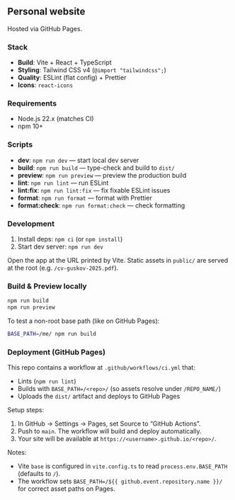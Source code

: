 ## Personal website

Hosted via GitHub Pages.

### Stack

- **Build**: Vite + React + TypeScript
- **Styling**: Tailwind CSS v4 (`@import "tailwindcss";`)
- **Quality**: ESLint (flat config) + Prettier
- **Icons**: `react-icons`

### Requirements

- Node.js 22.x (matches CI)
- npm 10+

### Scripts

- **dev**: `npm run dev` — start local dev server
- **build**: `npm run build` — type-check and build to `dist/`
- **preview**: `npm run preview` — preview the production build
- **lint**: `npm run lint` — run ESLint
- **lint:fix**: `npm run lint:fix` — fix fixable ESLint issues
- **format**: `npm run format` — format with Prettier
- **format:check**: `npm run format:check` — check formatting

### Development

1. Install deps: `npm ci` (or `npm install`)
2. Start dev server: `npm run dev`

Open the app at the URL printed by Vite. Static assets in `public/` are served at the root (e.g. `/cv-guskov-2025.pdf`).

### Build & Preview locally

```bash
npm run build
npm run preview
```

To test a non-root base path (like on GitHub Pages):

```bash
BASE_PATH=/me/ npm run build
```

### Deployment (GitHub Pages)

This repo contains a workflow at `.github/workflows/ci.yml` that:

- Lints (`npm run lint`)
- Builds with `BASE_PATH=/<repo>/` (so assets resolve under `/REPO_NAME/`)
- Uploads the `dist/` artifact and deploys to GitHub Pages

Setup steps:

1. In GitHub → Settings → Pages, set Source to “GitHub Actions”.
2. Push to `main`. The workflow will build and deploy automatically.
3. Your site will be available at `https://<username>.github.io/<repo>/`.

Notes:

- Vite `base` is configured in `vite.config.ts` to read `process.env.BASE_PATH` (defaults to `/`).
- The workflow sets `BASE_PATH=/${{ github.event.repository.name }}/` for correct asset paths on Pages.
